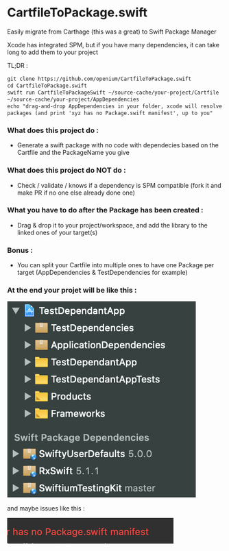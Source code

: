 # CartfileToPackage.swift

Easily migrate from Carthage (this was a great) to Swift Package Manager

Xcode has integrated SPM, but if you have many dependencies, it can take long to add them to your project

TL;DR :
```
git clone https://github.com/openium/CartfileToPackage.swift
cd CartfileToPackage.swift
swift run CartfileToPackageSwift ~/source-cache/your-project/Cartfile ~/source-cache/your-project/AppDependencies
echo "drag-and-drop AppDependencies in your folder, xcode will resolve packages (and print 'xyz has no Package.swift manifest', up to you"
```

### What does this project do :

- Generate a swift package with no code with dependecies based on the Cartfile and the PackageName you give

### What does this project do NOT do :

- Check / validate / knows if a dependency is SPM compatible (fork it and make PR if no one else already done one)

### What you have to do after the Package has been created :

- Drag & drop it to your project/workspace, and add the library to the linked ones of your target(s)

### Bonus :

- You can split your Cartfile into multiple ones to have one Package per target (AppDependencies & TestDependencies for example) 

### At the end your projet will be like this :

![project with packages](./project-with-packages.png "Project with packages")

and maybe issues like this :

![project no package manifest](./project-with-no-package-manifest-error.png "a dependency with no Package.swift manifest error")
